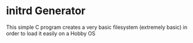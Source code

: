 # initrd Generator
This simple C program creates a very basic filesystem (extremely basic) in order to load it easily on a Hobby OS
